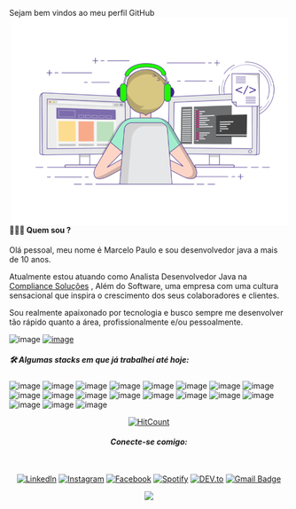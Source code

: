 Sejam bem vindos ao meu perfil GitHub
<img align="right" alt="GIF" src="https://raw.githubusercontent.com/devSouvik/devSouvik/master/gif3.gif" width="500"/>
<h4> 👨🏻‍💻 Quem sou ? </h4>
Olá pessoal, meu nome é Marcelo Paulo e sou desenvolvedor java a mais de 10 anos.



Atualmente estou atuando como Analista Desenvolvedor Java na [<h8>Compliance Soluções</h8>](https://compliancesolucoes.com.br/) , Além do Software, uma empresa com uma cultura sensacional que inspira o crescimento dos seus colaboradores e clientes.

Sou realmente apaixonado por tecnologia e busco sempre me desenvolver tão rápido quanto a área, profissionalmente e/ou pessoalmente.


![image](https://user-images.githubusercontent.com/58940851/150009696-17ca75e6-1cca-4c54-bcec-5bf50399fe84.png)  [![image](https://user-images.githubusercontent.com/58940851/149934197-87ad2660-c14e-4c62-81fd-3d435c2484d7.png)](https://www.linkedin.com/in/marcelo-paulo-rebello-martins-76132933/)

<h5>🛠 Algumas stacks em que já trabalhei até hoje:</h5>


![image](https://user-images.githubusercontent.com/58940851/150526290-071c32fb-3ad0-4637-975b-e9e12912104b.png) ![image](https://user-images.githubusercontent.com/58940851/150526376-8037dff6-42fc-4871-ba84-2d02b44d63c0.png) ![image](https://user-images.githubusercontent.com/58940851/149934400-93d60a71-7312-4ef0-9377-84c646bbee70.png) ![image](https://user-images.githubusercontent.com/58940851/149934430-0ea728f6-0dfb-4640-b1f3-364d2358c08d.png)  ![image](https://user-images.githubusercontent.com/58940851/150526479-b69a0378-d479-4dfd-add2-66b6cdbc6ab3.png)
![image](https://user-images.githubusercontent.com/58940851/149934464-09f4f15f-d5bb-49d5-b888-b77850f5d2df.png) ![image](https://user-images.githubusercontent.com/58940851/149934493-30f8f880-6c2e-4721-8f49-88dc6433838c.png) ![image](https://user-images.githubusercontent.com/58940851/149934515-62647085-cf71-4581-8faa-ab85bf6cdefc.png) ![image](https://user-images.githubusercontent.com/58940851/149934529-bdb0c777-b3dc-4454-a3e6-596c9209d2c0.png) 
![image](https://user-images.githubusercontent.com/58940851/149934573-883a00d1-89ae-471d-a5d0-2da0786b8107.png) ![image](https://user-images.githubusercontent.com/58940851/149934608-1e7cdf9f-6665-4024-be9c-a9cdc4768cd5.png) ![image](https://user-images.githubusercontent.com/58940851/149934631-7a02cb73-048a-4214-9924-1118b8cec5fc.png) ![image](https://user-images.githubusercontent.com/58940851/149934658-cc6163b8-9796-4763-b0e4-ea2700c29aa4.png) ![image](https://user-images.githubusercontent.com/58940851/149934748-050b88d9-7f0c-48ba-b84d-8e0439c712bb.png) ![image](https://user-images.githubusercontent.com/58940851/149934781-2d96f781-7b6d-416a-a4f6-607304559fac.png) ![image](https://user-images.githubusercontent.com/58940851/149934801-e7421e83-1591-48a4-bace-948bbf892b71.png) ![image](https://user-images.githubusercontent.com/58940851/149935049-4fd82c7c-dfa3-4bbe-b1cb-83c5851c648a.png)  ![image](https://user-images.githubusercontent.com/58940851/150008912-a84223d3-b322-4463-9bb0-82b1bf1f9286.png) ![image](https://user-images.githubusercontent.com/58940851/150009155-46b2cef4-ac65-492b-a14e-cbfac0439bb1.png)



<div align="center">

[![HitCount](http://hits.dwyl.com/ABSphreak/ABSphreak.svg)](http://hits.dwyl.com/ABSphreak/ABSphreak)

 <i><h4>Conecte-se comigo:</h4></i><br>

<a href="https://www.linkedin.com/in/marcelo-paulo-rebello-martins-76132933/" target="_blank"><img src="https://img.shields.io/badge/LinkedIn-%230077B5.svg?&style=flat-square&logo=linkedin&logoColor=white" alt="LinkedIn"></a>
<a href="https://www.instagram.com/marcelopaulorebello/" target="_blank"><img src="https://img.shields.io/badge/Instagram-%23E4405F.svg?&style=flat-square&logo=instagram&logoColor=white" alt="Instagram"></a>
<a href="https://www.facebook.com/marcelo.paulorebello" target="_blank"><img src="https://img.shields.io/badge/Facebook-%231877F2.svg?&style=flat-square&logo=facebook&logoColor=white" alt="Facebook"></a>
<a href="" target="_blank"><img src="https://img.shields.io/badge/Spotify-%231ED760.svg?&style=flat-square&logo=spotify&logoColor=white" alt="Spotify"></a>
<a href="" target="_blank"><img src="https://img.shields.io/badge/DEV-%230A0A0A.svg?&style=flat-square&logo=DEV.to&logoColor=white" alt="DEV.to"></a>
[![Gmail Badge](https://img.shields.io/badge/-mp.rebello.martins-c14438?style=flat&logo=Gmail&logoColor=white&link=mailto:mp.rebello.martins@gmail.com)](mailto:mp.rebello.martins@gmail.com)
 

</div>


<p align="center">
<img src="https://visitor-badge.laobi.icu/badge?page_id=saviomartin" id="counter">
</p>











 







